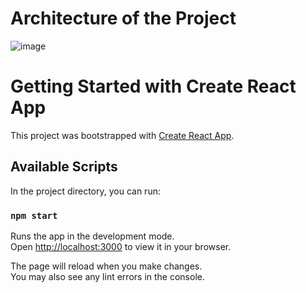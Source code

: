 # Architecture of the Project

![image](https://user-images.githubusercontent.com/44987306/167313879-5b0cb503-4d96-41bd-847a-f287bb0ea4c3.png)



# Getting Started with Create React App

This project was bootstrapped with [Create React App](https://github.com/facebook/create-react-app).

## Available Scripts

In the project directory, you can run:

### `npm start`

Runs the app in the development mode.\
Open [http://localhost:3000](http://localhost:3000) to view it in your browser.

The page will reload when you make changes.\
You may also see any lint errors in the console.



